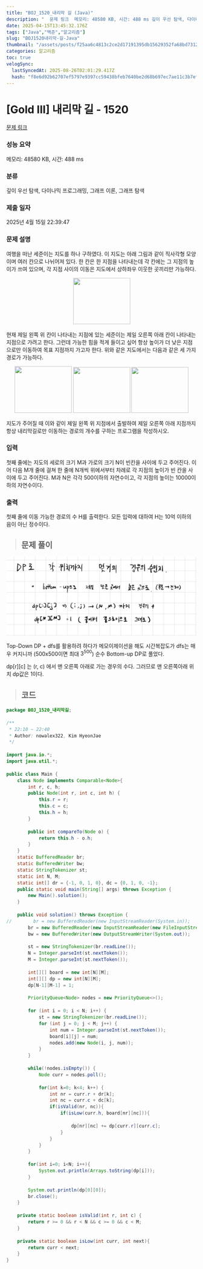 ```yaml
---
title: "BOJ_1520_내리막 길 (Java)"
description: "  문제 링크  메모리: 48580 KB, 시간: 488 ms 깊이 우선 탐색, 다이나믹 프로그래밍, 그래프 이론, 그래프 탐색 2025년 4월 15일 22:39:47Top-Down DP + dfs를 활용하려 하다가 메모이제이션을 해도 시간복잡도가 dfs는 매우 커지니"
date: 2025-04-15T13:45:32.176Z
tags: ["Java","백준","알고리즘"]
slug: "BOJ1520내리막-길-Java"
thumbnail: "/assets/posts/f25aa6c4813c2ce2d17191395db15629352fa68bd73127d87d909002f6b8a512.png"
categories: 알고리즘
toc: true
velogSync:
  lastSyncedAt: 2025-08-26T02:01:29.417Z
  hash: "f8e6d92b62707ef5797e9397cc59438bfeb7640be2d68b697ec7ae11c3b7efdc"
---
```


# [Gold III] 내리막 길 - 1520 
 
 [문제 링크](https://www.acmicpc.net/problem/1520) 
 
 ### 성능 요약
 
 메모리: 48580 KB, 시간: 488 ms
 
 ### 분류
 
 깊이 우선 탐색, 다이나믹 프로그래밍, 그래프 이론, 그래프 탐색
 
 ### 제출 일자
 
 2025년 4월 15일 22:39:47
 
 ### 문제 설명
 
 <p>여행을 떠난 세준이는 지도를 하나 구하였다. 이 지도는 아래 그림과 같이 직사각형 모양이며 여러 칸으로 나뉘어져 있다. 한 칸은 한 지점을 나타내는데 각 칸에는 그 지점의 높이가 쓰여 있으며, 각 지점 사이의 이동은 지도에서 상하좌우 이웃한 곳끼리만 가능하다.</p>
 
 <p style="text-align: center;"><img alt="" src="https://upload.acmicpc.net/0e11f3db-35d2-4b01-9aa0-9a39252f05be/-/preview/" style="width: 151px; height: 122px;"></p>
 
 <p>현재 제일 왼쪽 위 칸이 나타내는 지점에 있는 세준이는 제일 오른쪽 아래 칸이 나타내는 지점으로 가려고 한다. 그런데 가능한 힘을 적게 들이고 싶어 항상 높이가 더 낮은 지점으로만 이동하여 목표 지점까지 가고자 한다. 위와 같은 지도에서는 다음과 같은 세 가지 경로가 가능하다.</p>
 
 <p style="text-align: center;"><img alt="" src="https://upload.acmicpc.net/917d0418-35db-4081-9f62-69a2cc78721e/-/preview/" style="width: 151px; height: 123px;"> <img alt="" src="https://upload.acmicpc.net/1ed5b78d-a4a1-49c0-8c23-12a12e2937e1/-/preview/" style="width: 151px; height: 121px;"> <img alt="" src="https://upload.acmicpc.net/e57e7ef0-cc56-4340-ba5f-b22af1789f63/-/preview/" style="width: 151px; height: 121px;"></p>
 
 <p>지도가 주어질 때 이와 같이 제일 왼쪽 위 지점에서 출발하여 제일 오른쪽 아래 지점까지 항상 내리막길로만 이동하는 경로의 개수를 구하는 프로그램을 작성하시오.</p>

 ### 입력 
 
  <p>첫째 줄에는 지도의 세로의 크기 M과 가로의 크기 N이 빈칸을 사이에 두고 주어진다. 이어 다음 M개 줄에 걸쳐 한 줄에 N개씩 위에서부터 차례로 각 지점의 높이가 빈 칸을 사이에 두고 주어진다. M과 N은 각각 500이하의 자연수이고, 각 지점의 높이는 10000이하의 자연수이다.</p>

 ### 출력 
 
  <p>첫째 줄에 이동 가능한 경로의 수 H를 출력한다. 모든 입력에 대하여 H는 10억 이하의 음이 아닌 정수이다.</p>

> ## 문제 풀이

![](/assets/posts/f25aa6c4813c2ce2d17191395db15629352fa68bd73127d87d909002f6b8a512.png)

Top-Down DP + dfs를 활용하려 하다가 메모이제이션을 해도 시간복잡도가 dfs는 매우 커지니까 (500x500이면 최대 $3^{500}$) 순수 Bottom-up DP로 풀었다.

dp[r][c] 는 (r, c) 에서 맨 오른쪽 아래로 가는 경우의 수다. 그러므로 맨 오른쪽아래 위치 dp값은 1이다.

> ## 코드

```java
package BOJ_1520_내리막길;

/**
 * 22:10 ~ 22:40
 * Author: nowalex322, Kim HyeonJae
 */

import java.io.*;
import java.util.*;

public class Main {
    class Node implements Comparable<Node>{
        int r, c, h;
        public Node(int r, int c, int h) {
            this.r = r;
            this.c = c;
            this.h = h;
        }

        public int compareTo(Node o) {
            return this.h - o.h;
        }
    }
    static BufferedReader br;
    static BufferedWriter bw;
    static StringTokenizer st;
    static int N, M;
    static int[] dr = {-1, 0, 1, 0}, dc = {0, 1, 0, -1};
    public static void main(String[] args) throws Exception {
        new Main().solution();
    }

    public void solution() throws Exception {
//        br = new BufferedReader(new InputStreamReader(System.in));
        br = new BufferedReader(new InputStreamReader(new FileInputStream("src/main/java/BOJ_1520_내리막길/input.txt")));
        bw = new BufferedWriter(new OutputStreamWriter(System.out));

        st = new StringTokenizer(br.readLine());
        N = Integer.parseInt(st.nextToken());
        M = Integer.parseInt(st.nextToken());

        int[][] board = new int[N][M];
        int[][] dp = new int[N][M];
        dp[N-1][M-1] = 1;

        PriorityQueue<Node> nodes = new PriorityQueue<>();

        for (int i = 0; i < N; i++) {
            st = new StringTokenizer(br.readLine());
            for (int j = 0; j < M; j++) {
                int num = Integer.parseInt(st.nextToken());
                board[i][j] = num;
                nodes.add(new Node(i, j, num));
            }
        }

        while(!nodes.isEmpty()) {
            Node curr = nodes.poll();

            for(int k=0; k<4; k++) {
                int nr = curr.r + dr[k];
                int nc = curr.c + dc[k];
                if(isValid(nr, nc)){
                    if(isLow(curr.h, board[nr][nc])){

                        dp[nr][nc] += dp[curr.r][curr.c];
                    }
                }
            }
        }

        for(int i=0; i<N; i++){
            System.out.println(Arrays.toString(dp[i]));
        }

        System.out.println(dp[0][0]);
        br.close();
    }

    private static boolean isValid(int r, int c) {
        return r >= 0 && r < N && c >= 0 && c < M;
    }

    private static boolean isLow(int curr, int next){
        return curr < next;
    }
}
```